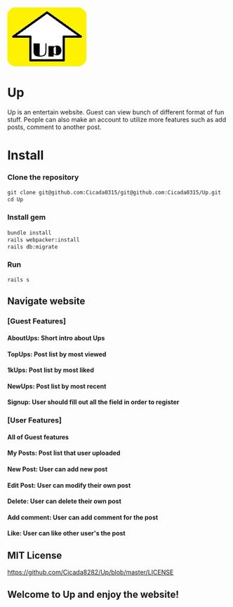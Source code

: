 ![](app/assets/images/logo.jpg)
# Up
Up is an entertain website. Guest can view bunch of different format of fun stuff. People can also make an account to utilize more features such as add posts, comment to another post. 

# Install
### Clone the repository
```
git clone git@github.com:Cicada0315/git@github.com:Cicada0315/Up.git
cd Up
```
### Install gem
```
bundle install
rails webpacker:install
rails db:migrate
```
### Run
```
rails s
``` 

## Navigate website
### [Guest Features]
#### AboutUps: Short intro about Ups
#### TopUps: Post list by most viewed
#### 1kUps: Post list by most liked
#### NewUps: Post list by most recent
#### Signup: User should fill out all the field in order to register 
### [User Features]
#### All of Guest features
#### My Posts: Post list that user uploaded
#### New Post: User can add new post
#### Edit Post: User can modify their own post
#### Delete: User can delete their own post
#### Add comment: User can add comment for the post
#### Like: User can like other user's the post

## MIT License
https://github.com/Cicada8282/Up/blob/master/LICENSE

## Welcome to Up and enjoy the website!

